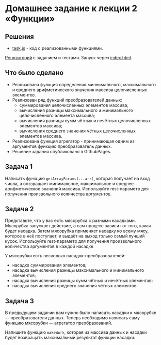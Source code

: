 # Домашнее задание к лекции 2 «Функции»

## Решения
 * <a href="https://github.com/Nephedov/bjs-2-homeworks/blob/bjs-53/2.functions/task.js">task.js</a> - код с реализованными функциями.

<a href="https://github.com/Nephedov/bjs-2-homeworks/tree/bjs-53/2.functions">Репозиторий</a> с заданием и тестами.
Запуск через <a href="https://github.com/Nephedov/bjs-2-homeworks/blob/bjs-53/2.functions/index.html">index.html</a>.

## Что было сделано
* Реализована функция определения миннимального, максимального и среднего арифметического значения массива целочисленных элементов.
* Реализован ряд функций преобразователей данных:
  * суммирования целочисленных элементов массива;
  * вычисления разницы максимального и минимального целочисленного элемента массива;
  * вычисления разницы сумм чётных и нечётных целочисленных элементов массива;
  * вычисления среднего значения чётных целочисленных элементов массива.
* Реализована функция агрегатор - принимающая одним из аргументов функцию преобразователь данных.
* Решение задания опубликовано в GithubPages.

## Задача 1
Написать функцию `getArrayParams(...arr)`, которая получает на вход числа, а возвращает минимальное, максимальное и среднее арифметическое значений массива. Используйте rest-параметр для получения произвольного количества аргументов.

## Задача 2
Представьте, что у вас есть мясорубка с разными насадками. Мясорубка запускает действие, а сам процесс зависит от того, какая будет насадка. Затем мясорубка применяет насадку ко всему мясу, которое в неё поступает, и выдаёт на выход только самый лучший кусок. Используйте rest-параметр для получения произвольного количества аргументов в каждой насадке.

У мясорубки есть несколько насадок-преобразователей:

* насадка суммирования элементов;
* насадка вычисления разницы максимального и минимального элементов;
* насадка вычисления разницы сумм чётных и нечётных элементов;
* насадка вычисления среднего значения чётных элементов.

## Задача 3 
В предыдущем задании вам нужно было написать насадки к мясорубке — преобразователи данных. Теперь необходимо написать саму функцию мясорубки — агрегатор преобразований.

Напишите функцию `makeWork`, которая из массива данных и насадки будет возвращать максимальный результат функции насадки.
